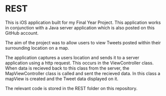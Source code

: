 REST
====
This is iOS application built for my Final Year Project.
This application works in conjunction with a Java server application which is also posted on this GitHub account.

The aim of the project was to allow users to view Tweets posted within their surrounding location on a map.

The application captures a users location and sends it to a server application using a http request. This occurs in the ViewController class. When data is recieved back to this class from the server, the MapViewController class is called and sent the recieved data. In this class a mapView is created and the Tweet data displayed on it.

The relevant code is stored in the REST folder on this repository.
